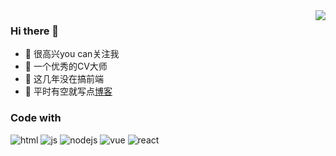 <img align="right" src="https://github-readme-stats.vercel.app/api?username=ytking&show_icons=true">

### Hi there 👋
- 🤝 很高兴you can关注我
- 🤣 一个优秀的CV大师
- 👀 这几年没在搞前端
- 🌈 平时有空就写点[博客](http://www.yyff.wang/)



### Code with
![html](https://img.shields.io/badge/html-red
)
![js](https://img.shields.io/badge/JavaScript-yellow
)
![nodejs](https://img.shields.io/badge/node-orange
)
![vue](https://img.shields.io/badge/vue-%2342b883
)
![react](https://img.shields.io/badge/react-%23087EA4
)




<!--
**ytking** is a ✨ _special_ ✨ repository because its `README.md` (this file) appears on your GitHub profile.

Here are some ideas to get you started:

- 🔭🚀💪🍭🌍 I’m currently working on ...
- 🌱 I’m currently learning ...
- 👯 I’m looking to collaborate on ...
- 🤔 I’m looking for help with ...
- 💬 Ask me about ...
- 📫 How to reach me: ...
- 😄 Pronouns: ...
- ⚡ Fun fact: ...
-->

